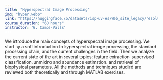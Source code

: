 ```yaml
---
title: "Hyperspectral Image Processing"
img: "hyper.webp"
link: "https://huggingface.co/datasets/isp-uv-es/Web_site_legacy/resolve/main/courses/esa_course.zip"
course_duration: "60 hours"
instructor: "G. Camps-Valls"
---
```


We introduce the main concepts of hyperspectral image processing. We start by a soft introduction to hyperspectral image processing, the standard processing chain, and the current challenges in the field. Then we analyze the current state of the art in several topics: feature extraction, supervised classification, unmixing and abundance estimation, and retrieval of biophysical parameters. All the methods and techniques studied are reviewed both theoretically and through MATLAB exercises.